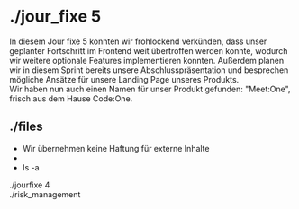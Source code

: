 <style>a {text-decoration: none;}</style>
# ./jour_fixe 5

In diesem Jour fixe 5 konnten wir frohlockend verkünden, dass unser geplanter Fortschritt im Frontend weit übertroffen werden konnte,
wodurch wir weitere optionale Features implementieren konnten. Außerdem planen wir in diesem Sprint bereits unsere Abschlusspräsentation und
besprechen mögliche Ansätze für unsere Landing Page unseres Produkts.  
Wir haben nun auch einen Namen für unser Produkt gefunden: "Meet:One", frisch aus dem Hause Code:One.

## ./files 
* Wir übernehmen keine Haftung für externe Inhalte
* 
* ls -a  

[./jourfixe 4](../../assets/documents/jf5_codeone.pdf)  
[./risk_management](https://docs.google.com/spreadsheets/d/1KWmd3f5K6jiEH1-YzvcWmgIIqKQHIrXcmGTyRT89FJA/edit?usp=sharing)